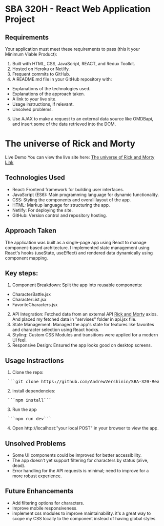 # SBA 320H - React Web Application Project

## Requirements

Your application must meet these requirements to pass (this it your Minimum Viable Product):

1. Built with HTML, CSS, JavaScript, REACT, and Redux Toolkit.
2. Hosted on Heroku or Netlify.
3. Frequent commits to GitHub.
4. A README.md file in your GitHub repository with:
- Explanations of the technologies used.
- Explanations of the approach taken.
- A link to your live site.
- Usage instructions, if relevant.
- Unsolved problems.

5. Use AJAX to make a request to an external data source like OMDBapi, and insert some of the data retrieved into the DOM.


# The universe of Rick and Morty
Live Demo
You can view the live site here: [The universe of Rick and Morty Link](https://rick-and-morty-universe-sba.netlify.app/) 

## Technologies Used
- React: Frontend framework for building user interfaces.
- JavaScript (ES6): Main programming language for dynamic functionality.
- CSS: Styling the components and overall layout of the app.
- HTML: Markup language for structuring the app.
- Netlify: For deploying the site.
- GitHub: Version control and repository hosting.

## Approach Taken
The application was built as a single-page app using React to manage component-based architecture. I implemented state management using React's hooks (useState, useEffect) and rendered data dynamically using component mapping.

## Key steps:

1. Component Breakdown: Split the app into reusable components:
- CharacterBattle.jsx
- CharacterList.jsx
- FavoriteCharacters.jsx
2. API Integration: Fetched data from an external API [Rick and Morty](https://rickandmortyapi.com/documentation/#rest) axios. And placed my fetched data in "servises" folder in api.jsx file.
3. State Management: Managed the app's state for features like favorites and character selection using React hooks.
4. Styling: Custom CSS Modules and transitions were applied for a modern UI feel.
5. Responsive Design: Ensured the app looks good on desktop screens.

## Usage Instractions

1. Clone the repo:
<pre> ```git clone https://github.com/AndrewVershinin/SBA-320-React-App.git``` </pre>

2. Install dependencies:
<pre> ```npm install``` </pre>

3. Run the app
<pre> ```npm run dev``` </pre>

4. Open http://localhost:"your local POST" in your browser to view the app.

## Unsolved Problems
- Some UI components could be improved for better accessibility.
- The app doesn’t yet support filtering for characters by status (alive, dead).
- Error handling for the API requests is minimal; need to improve for a more robust experience.

## Future Enhancements
- Add filtering options for characters.
- Improve mobile responsiveness.
- implement css modules to improve maintainability. it's a great way to scope my CSS locally to the component instead of having global styles.